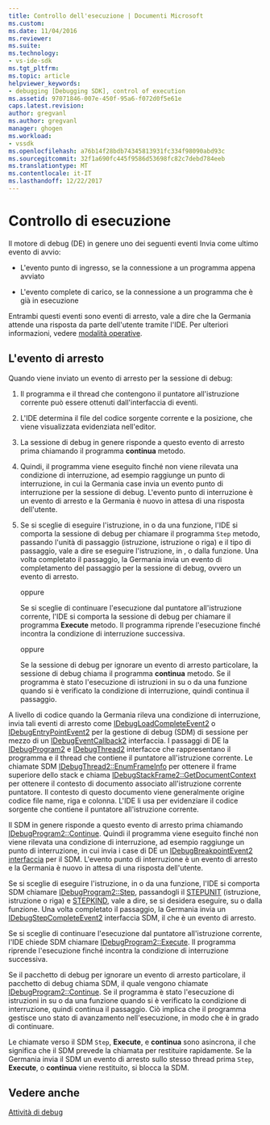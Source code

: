 ```yaml
---
title: Controllo dell'esecuzione | Documenti Microsoft
ms.custom: 
ms.date: 11/04/2016
ms.reviewer: 
ms.suite: 
ms.technology:
- vs-ide-sdk
ms.tgt_pltfrm: 
ms.topic: article
helpviewer_keywords:
- debugging [Debugging SDK], control of execution
ms.assetid: 97071846-007e-450f-95a6-f072d0f5e61e
caps.latest.revision: 
author: gregvanl
ms.author: gregvanl
manager: ghogen
ms.workload:
- vssdk
ms.openlocfilehash: a76b14f28bdb74345813931fc334f98090abd93c
ms.sourcegitcommit: 32f1a690fc445f9586d53698fc82c7debd784eeb
ms.translationtype: MT
ms.contentlocale: it-IT
ms.lasthandoff: 12/22/2017
---
```

# <a name="control-of-execution"></a>Controllo di esecuzione
Il motore di debug (DE) in genere uno dei seguenti eventi Invia come ultimo evento di avvio:  
  
-   L'evento punto di ingresso, se la connessione a un programma appena avviato  
  
-   L'evento complete di carico, se la connessione a un programma che è già in esecuzione  
  
 Entrambi questi eventi sono eventi di arresto, vale a dire che la Germania attende una risposta da parte dell'utente tramite l'IDE. Per ulteriori informazioni, vedere [modalità operative](../../extensibility/debugger/operational-modes.md).  
  
## <a name="stopping-event"></a>L'evento di arresto  
 Quando viene inviato un evento di arresto per la sessione di debug:  
  
1.  Il programma e il thread che contengono il puntatore all'istruzione corrente può essere ottenuti dall'interfaccia di eventi.  
  
2.  L'IDE determina il file del codice sorgente corrente e la posizione, che viene visualizzata evidenziata nell'editor.  
  
3.  La sessione di debug in genere risponde a questo evento di arresto prima chiamando il programma **continua** metodo.  
  
4.  Quindi, il programma viene eseguito finché non viene rilevata una condizione di interruzione, ad esempio raggiunge un punto di interruzione, in cui la Germania case invia un evento punto di interruzione per la sessione di debug. L'evento punto di interruzione è un evento di arresto e la Germania è nuovo in attesa di una risposta dell'utente.  
  
5.  Se si sceglie di eseguire l'istruzione, in o da una funzione, l'IDE si comporta la sessione di debug per chiamare il programma `Step` metodo, passando l'unità di passaggio (istruzione, istruzione o riga) e il tipo di passaggio, vale a dire se eseguire l'istruzione, in , o dalla funzione. Una volta completato il passaggio, la Germania invia un evento di completamento del passaggio per la sessione di debug, ovvero un evento di arresto.  
  
     oppure  
  
     Se si sceglie di continuare l'esecuzione dal puntatore all'istruzione corrente, l'IDE si comporta la sessione di debug per chiamare il programma **Execute** metodo. Il programma riprende l'esecuzione finché incontra la condizione di interruzione successiva.  
  
     oppure  
  
     Se la sessione di debug per ignorare un evento di arresto particolare, la sessione di debug chiama il programma **continua** metodo. Se il programma è stato l'esecuzione di istruzioni in su o da una funzione quando si è verificato la condizione di interruzione, quindi continua il passaggio.  
  
 A livello di codice quando la Germania rileva una condizione di interruzione, invia tali eventi di arresto come [IDebugLoadCompleteEvent2](../../extensibility/debugger/reference/idebugloadcompleteevent2.md) o [IDebugEntryPointEvent2](../../extensibility/debugger/reference/idebugentrypointevent2.md) per la gestione di debug (SDM) di sessione per mezzo di un [IDebugEventCallback2](../../extensibility/debugger/reference/idebugeventcallback2.md) interfaccia. I passaggi di DE la [IDebugProgram2](../../extensibility/debugger/reference/idebugprogram2.md) e [IDebugThread2](../../extensibility/debugger/reference/idebugthread2.md) interfacce che rappresentano il programma e il thread che contiene il puntatore all'istruzione corrente. Le chiamate SDM [IDebugThread2::EnumFrameInfo](../../extensibility/debugger/reference/idebugthread2-enumframeinfo.md) per ottenere il frame superiore dello stack e chiama [IDebugStackFrame2::GetDocumentContext](../../extensibility/debugger/reference/idebugstackframe2-getdocumentcontext.md) per ottenere il contesto di documento associato all'istruzione corrente puntatore. Il contesto di questo documento viene generalmente origine codice file name, riga e colonna. L'IDE li usa per evidenziare il codice sorgente che contiene il puntatore all'istruzione corrente.  
  
 Il SDM in genere risponde a questo evento di arresto prima chiamando [IDebugProgram2::Continue](../../extensibility/debugger/reference/idebugprogram2-continue.md). Quindi il programma viene eseguito finché non viene rilevata una condizione di interruzione, ad esempio raggiunge un punto di interruzione, in cui invia i case di DE un [IDebugBreakpointEvent2 interfaccia](../../extensibility/debugger/reference/idebugbreakpointevent2.md) per il SDM. L'evento punto di interruzione è un evento di arresto e la Germania è nuovo in attesa di una risposta dell'utente.  
  
 Se si sceglie di eseguire l'istruzione, in o da una funzione, l'IDE si comporta SDM chiamare [IDebugProgram2::Step](../../extensibility/debugger/reference/idebugprogram2-step.md), passandogli il [STEPUNIT](../../extensibility/debugger/reference/stepunit.md) (istruzione, istruzione o riga) e [ STEPKIND](../../extensibility/debugger/reference/stepkind.md), vale a dire, se si desidera eseguire, su o dalla funzione. Una volta completato il passaggio, la Germania invia un [IDebugStepCompleteEvent2](../../extensibility/debugger/reference/idebugstepcompleteevent2.md) interfaccia SDM, il che è un evento di arresto.  
  
 Se si sceglie di continuare l'esecuzione dal puntatore all'istruzione corrente, l'IDE chiede SDM chiamare [IDebugProgram2::Execute](../../extensibility/debugger/reference/idebugprogram2-execute.md). Il programma riprende l'esecuzione finché incontra la condizione di interruzione successiva.  
  
 Se il pacchetto di debug per ignorare un evento di arresto particolare, il pacchetto di debug chiama SDM, il quale vengono chiamate [IDebugProgram2::Continue](../../extensibility/debugger/reference/idebugprogram2-continue.md). Se il programma è stato l'esecuzione di istruzioni in su o da una funzione quando si è verificato la condizione di interruzione, quindi continua il passaggio. Ciò implica che il programma gestisce uno stato di avanzamento nell'esecuzione, in modo che è in grado di continuare.  
  
 Le chiamate verso il SDM `Step`, **Execute**, e **continua** sono asincrona, il che significa che il SDM prevede la chiamata per restituire rapidamente. Se la Germania invia il SDM un evento di arresto sullo stesso thread prima `Step`, **Execute**, o **continua** viene restituito, si blocca la SDM.  
  
## <a name="see-also"></a>Vedere anche  
 [Attività di debug](../../extensibility/debugger/debugging-tasks.md)